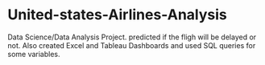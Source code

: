 # United-states-Airlines-Analysis
Data Science/Data Analysis Project.
predicted if the fligh will be delayed or not.
Also created Excel and Tableau Dashboards and used SQL queries for some variables.
